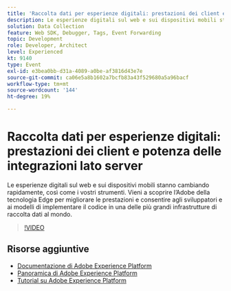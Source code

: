 ```yaml
---
title: 'Raccolta dati per esperienze digitali: prestazioni dei client e potenza delle integrazioni lato server'
description: Le esperienze digitali sul web e sui dispositivi mobili stanno cambiando rapidamente, così come i vostri strumenti. Vieni a scoprire l’Adobe della tecnologia Edge per migliorare le prestazioni e consentire agli sviluppatori e ai modelli di implementare il codice in una delle più grandi infrastrutture di raccolta dati al mondo.
solution: Data Collection
feature: Web SDK, Debugger, Tags, Event Forwarding
topic: Development
role: Developer, Architect
level: Experienced
kt: 9140
type: Event
exl-id: e3bea0bb-d31a-4089-a0be-af3816d43e7e
source-git-commit: ca06e5a8b1602a7bcfb83a43f529680a5a96bacf
workflow-type: tm+mt
source-wordcount: '144'
ht-degree: 19%

---
```


# Raccolta dati per esperienze digitali: prestazioni dei client e potenza delle integrazioni lato server

Le esperienze digitali sul web e sui dispositivi mobili stanno cambiando rapidamente, così come i vostri strumenti. Vieni a scoprire l’Adobe della tecnologia Edge per migliorare le prestazioni e consentire agli sviluppatori e ai modelli di implementare il codice in una delle più grandi infrastrutture di raccolta dati al mondo.

>[!VIDEO](https://video.tv.adobe.com/v/337584/?quality=12&learn=on&hidetitle=true)

## Risorse aggiuntive

- [Documentazione di Adobe Experience Platform](https://experienceleague.adobe.com/docs/experience-platform.html)
- [Panoramica di Adobe Experience Platform](https://experienceleague.adobe.com/docs/experience-platform/landing/home.html?lang=it)
- [Tutorial su Adobe Experience Platform](https://experienceleague.adobe.com/docs/platform-learn/tutorials/overview.html?lang=it)
